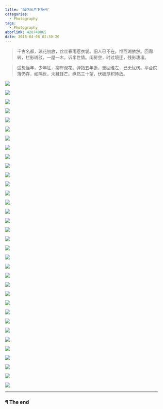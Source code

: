 ```yaml
---
title: '烟花三月下扬州'
categories:
  - Photography
tags:
  - Photography
abbrlink: 420748865
date: 2015-04-08 02:30:20
---
```


> 千古名都，琼花初放，丝丝春雨惹衣裳。旧人已不在，惟西湖依然。回廊转，栏影斑驳，一屋一木，诉半世情。闺房空，时过境迁，残影凄凄。

> 遥想当年，少年狂，柳岸观花。弹指五年逝，重回淮左，已无忧伤。亭台院落仍存，如隔世，未藏锋芒。纵然三十望，伏枥厚积待放。

<!-- more -->

![](http://oyui6c341.bkt.clouddn.com/images/2015/烟花三月下扬州/01.jpg)

![](http://oyui6c341.bkt.clouddn.com/images/2015/烟花三月下扬州/02.jpg)

![](http://oyui6c341.bkt.clouddn.com/images/2015/烟花三月下扬州/03.jpg)

![](http://oyui6c341.bkt.clouddn.com/images/2015/烟花三月下扬州/04.jpg)

![](http://oyui6c341.bkt.clouddn.com/images/2015/烟花三月下扬州/05.jpg)

![](http://oyui6c341.bkt.clouddn.com/images/2015/烟花三月下扬州/06.jpg)

![](http://oyui6c341.bkt.clouddn.com/images/2015/烟花三月下扬州/07.jpg)

![](http://oyui6c341.bkt.clouddn.com/images/2015/烟花三月下扬州/08.jpg)

![](http://oyui6c341.bkt.clouddn.com/images/2015/烟花三月下扬州/09.jpg)

![](http://oyui6c341.bkt.clouddn.com/images/2015/烟花三月下扬州/10.jpg)

![](http://oyui6c341.bkt.clouddn.com/images/2015/烟花三月下扬州/11.jpg)

![](http://oyui6c341.bkt.clouddn.com/images/2015/烟花三月下扬州/12.jpg)

![](http://oyui6c341.bkt.clouddn.com/images/2015/烟花三月下扬州/13.jpg)

![](http://oyui6c341.bkt.clouddn.com/images/2015/烟花三月下扬州/14.jpg)

![](http://oyui6c341.bkt.clouddn.com/images/2015/烟花三月下扬州/15.jpg)

![](http://oyui6c341.bkt.clouddn.com/images/2015/烟花三月下扬州/16.jpg)

![](http://oyui6c341.bkt.clouddn.com/images/2015/烟花三月下扬州/17.jpg)

![](http://oyui6c341.bkt.clouddn.com/images/2015/烟花三月下扬州/18.jpg)

![](http://oyui6c341.bkt.clouddn.com/images/2015/烟花三月下扬州/19.jpg)

![](http://oyui6c341.bkt.clouddn.com/images/2015/烟花三月下扬州/20.jpg)

![](http://oyui6c341.bkt.clouddn.com/images/2015/烟花三月下扬州/21.jpg)

![](http://oyui6c341.bkt.clouddn.com/images/2015/烟花三月下扬州/22.jpg)

![](http://oyui6c341.bkt.clouddn.com/images/2015/烟花三月下扬州/23.jpg)

![](http://oyui6c341.bkt.clouddn.com/images/2015/烟花三月下扬州/24.jpg)

![](http://oyui6c341.bkt.clouddn.com/images/2015/烟花三月下扬州/25.jpg)

![](http://oyui6c341.bkt.clouddn.com/images/2015/烟花三月下扬州/26.jpg)

![](http://oyui6c341.bkt.clouddn.com/images/2015/烟花三月下扬州/27.jpg)

![](http://oyui6c341.bkt.clouddn.com/images/2015/烟花三月下扬州/28.jpg)

![](http://oyui6c341.bkt.clouddn.com/images/2015/烟花三月下扬州/29.jpg)

![](http://oyui6c341.bkt.clouddn.com/images/2015/烟花三月下扬州/20.jpg)

![](http://oyui6c341.bkt.clouddn.com/images/2015/烟花三月下扬州/31.jpg)

![](http://oyui6c341.bkt.clouddn.com/images/2015/烟花三月下扬州/32.jpg)

![](http://oyui6c341.bkt.clouddn.com/images/2015/烟花三月下扬州/33.jpg)

![](http://oyui6c341.bkt.clouddn.com/images/2015/烟花三月下扬州/34.jpg)

---

### ¶ The end
